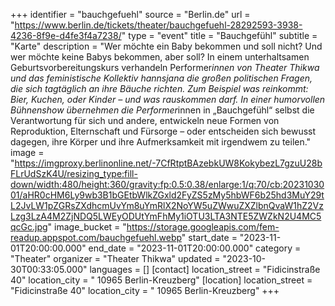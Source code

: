 +++
identifier = "bauchgefuehl"
source = "Berlin.de"
url = "https://www.berlin.de/tickets/theater/bauchgefuehl-28292593-3938-4236-8f9e-d4fe3f4a7238/"
type = "event"
title = "Bauchgefühl"
subtitle = "Karte"
description = "Wer möchte ein Baby bekommen und soll nicht? Und wer möchte keine Babys bekommen, aber soll? In einem unterhaltsamen Geburtsvorbereitungskurs verhandeln Performer*innen von Theater Thikwa und das feministische Kollektiv hannsjana die großen politischen Fragen, die sich tagtäglich an ihre Bäuche richten. Zum Beispiel was reinkommt: Bier, Kuchen, oder Kinder – und was rauskommen darf. In einer humorvollen Bühnenshow übernehmen die Performer*innen in „Bauchgefühl“ selbst die Verantwortung für sich und andere, entwickeln neue Formen von Reproduktion, Elternschaft und Fürsorge – oder entscheiden sich bewusst dagegen, ihre Körper und ihre Aufmerksamkeit mit irgendwem zu teilen."
image = "https://imgproxy.berlinonline.net/-7CfRtptBAzebkUW8KokybezL7gzuU28bFLrUdSzK4U/resizing_type:fill-down/width:480/height:360/gravity:fp:0.5:0.38/enlarge:1/q:70/cb:2023103001/aHR0cHM6Ly9wb3B1bGEtbWlkZGxld2FyZS5zMy5hbWF6b25hd3MuY29tL2JvLW1pZGRsZXdhcmUvYm8uYmRlX2NoYW5uZWwuZXZlbnQvaW1hZ2VzLzg3LzA4M2ZjNDQ5LWEyODUtYmFhMy1iOTU3LTA3NTE5ZWZkN2U4MC5qcGc.jpg"
image_bucket = "https://storage.googleapis.com/fem-readup.appspot.com/bauchgefuehl.webp"
start_date = "2023-11-01T20:00:00.000"
end_date = "2023-11-01T20:00:00.000"
category = "Theater"
organizer = "Theater Thikwa"
updated = "2023-10-30T00:33:05.000"
languages = []
[contact]
location_street = "Fidicinstraße 40"
location_city = " 10965 Berlin-Kreuzberg"
[location]
location_street = "Fidicinstraße 40"
location_city = " 10965 Berlin-Kreuzberg"
+++